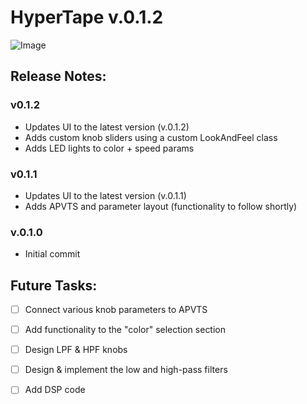 # HyperTape v.0.1.2

![Image](https://github.com/user-attachments/assets/fc868946-8bf1-4f4b-b60b-3feb1b6ec732)

## Release Notes:

### v0.1.2

- Updates UI to the latest version (v.0.1.2)
- Adds custom knob sliders using a custom LookAndFeel class
- Adds LED lights to color + speed params

### v0.1.1

- Updates UI to the latest version (v.0.1.1)
- Adds APVTS and parameter layout (functionality to follow shortly)

### v.0.1.0

- Initial commit

## Future Tasks:

- [ ] Connect various knob parameters to APVTS
- [ ] Add functionality to the "color" selection section
- [ ] Design LPF & HPF knobs
- [ ] Design & implement the low and high-pass filters
- [ ] Add DSP code

